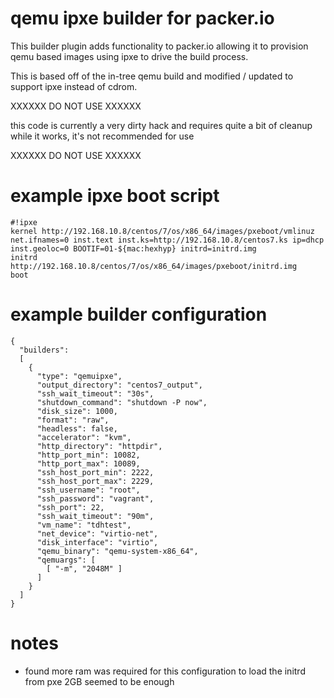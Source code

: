 # qemu ipxe builder for packer.io

This builder plugin adds functionality to packer.io allowing it to provision
qemu based images using ipxe to drive the build process.

This is based off of the in-tree qemu build and modified / updated to support
ipxe instead of cdrom.

XXXXXX DO NOT USE XXXXXX

this code is currently a very dirty hack and requires quite a bit of cleanup
while it works, it's not recommended for use

XXXXXX DO NOT USE XXXXXX

# example ipxe boot script

```
#!ipxe
kernel http://192.168.10.8/centos/7/os/x86_64/images/pxeboot/vmlinuz net.ifnames=0 inst.text inst.ks=http://192.168.10.8/centos7.ks ip=dhcp inst.geoloc=0 BOOTIF=01-${mac:hexhyp} initrd=initrd.img
initrd http://192.168.10.8/centos/7/os/x86_64/images/pxeboot/initrd.img
boot
```

# example builder configuration

```
{
  "builders":
  [
    {
      "type": "qemuipxe",
      "output_directory": "centos7_output",
      "ssh_wait_timeout": "30s",
      "shutdown_command": "shutdown -P now",
      "disk_size": 1000,
      "format": "raw",
      "headless": false,
      "accelerator": "kvm",
      "http_directory": "httpdir",
      "http_port_min": 10082,
      "http_port_max": 10089,
      "ssh_host_port_min": 2222,
      "ssh_host_port_max": 2229,
      "ssh_username": "root",
      "ssh_password": "vagrant",
      "ssh_port": 22,
      "ssh_wait_timeout": "90m",
      "vm_name": "tdhtest",
      "net_device": "virtio-net",
      "disk_interface": "virtio",
      "qemu_binary": "qemu-system-x86_64",
      "qemuargs": [
        [ "-m", "2048M" ]
      ]
    }
  ]
}
```

# notes

* found more ram was required for this configuration to load the initrd from pxe 2GB seemed to be enough
